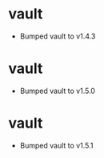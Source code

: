 
# vault

- Bumped vault to v1.4.3

# vault

- Bumped vault to v1.5.0

# vault

- Bumped vault to v1.5.1
